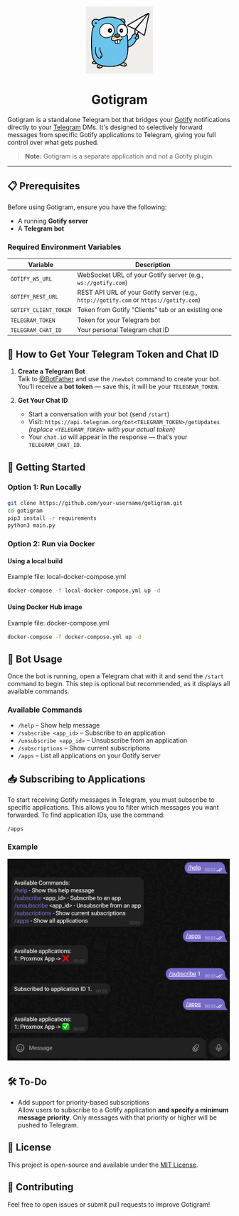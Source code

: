 <p align="center">
  <img src="images/logo_background.png" alt="logo" width="150"/>
</p>

<h1 align="center">Gotigram</h1>

Gotigram is a standalone Telegram bot that bridges your [Gotify](https://gotify.net) notifications directly to your [Telegram](https://telegram.org) DMs. It's designed to selectively forward messages from specific Gotify applications to Telegram, giving you full control over what gets pushed.

> **Note:** Gotigram is a separate application and not a Gotify plugin.

---

## 📋 Prerequisites

Before using Gotigram, ensure you have the following:

- A running **Gotify server**
- A **Telegram bot**

### Required Environment Variables

| Variable              | Description                                                                            |
|-----------------------|----------------------------------------------------------------------------------------|
| `GOTIFY_WS_URL`       | WebSocket URL of your Gotify server (e.g., `ws://gotify.com`)                          |
| `GOTIFY_REST_URL`     | REST API URL of your Gotify server (e.g., `http://gotify.com` or `https://gotify.com`) |
| `GOTIFY_CLIENT_TOKEN` | Token from Gotify "Clients" tab or an existing one                                     |
| `TELEGRAM_TOKEN`      | Token for your Telegram bot                                                            |
| `TELEGRAM_CHAT_ID`    | Your personal Telegram chat ID                                                         |


## 🔧 How to Get Your Telegram Token and Chat ID

1. **Create a Telegram Bot**  
   Talk to [@BotFather](https://t.me/BotFather) and use the `/newbot` command to create your bot.  
   You’ll receive a **bot token** — save this, it will be your `TELEGRAM_TOKEN`.

2. **Get Your Chat ID**  
   - Start a conversation with your bot (send `/start`)  
   - Visit: `https://api.telegram.org/bot<TELEGRAM_TOKEN>/getUpdates`  
     *(replace `<TELEGRAM_TOKEN>` with your actual token)*  
   - Your `chat.id` will appear in the response — that’s your `TELEGRAM_CHAT_ID`.


## 🚀 Getting Started

### Option 1: Run Locally

```bash
git clone https://github.com/your-username/gotigram.git
cd gotigram
pip3 install -r requirements
python3 main.py
```

### Option 2: Run via Docker

#### Using a local build

Example file: local-docker-compose.yml

```bash
docker-compose -f local-docker-compose.yml up -d
```

#### Using Docker Hub image

Example file: docker-compose.yml

```bash
docker-compose -f docker-compose.yml up -d
```


## 💬 Bot Usage

Once the bot is running, open a Telegram chat with it and send the `/start` command to begin. This step is optional but recommended, as it displays all available commands.

### Available Commands

- `/help` – Show help message  
- `/subscribe <app_id>` – Subscribe to an application  
- `/unsubscribe <app_id>` – Unsubscribe from an application  
- `/subscriptions` – Show current subscriptions  
- `/apps` – List all applications on your Gotify server  


## 📥 Subscribing to Applications

To start receiving Gotify messages in Telegram, you must subscribe to specific applications. This allows you to filter which messages you want forwarded. To find application IDs, use the command:

```
/apps
```

### Example

<img src="images/subscribe_example.png" alt="subscribe_example" width="500"/>

## 🛠️ To-Do

- Add support for priority-based subscriptions  
  Allow users to subscribe to a Gotify application **and specify a minimum message priority**. Only messages with that priority or higher will be pushed to Telegram.

## 🧾 License

This project is open-source and available under the [MIT License](LICENSE).


## 🤝 Contributing

Feel free to open issues or submit pull requests to improve Gotigram!

